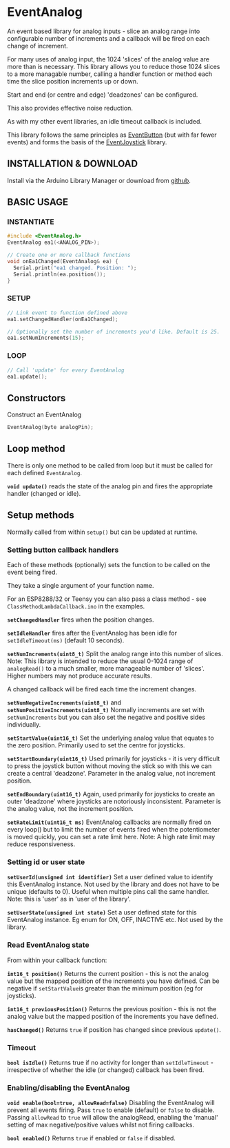 # EventAnalog

An event based library for analog inputs - slice an analog range into configurable number of increments and a callback will be fired on each change of increment. 

For many uses of analog input, the 1024 'slices' of the analog value are more than is necessary. This library allows you to reduce those 1024 slices to a more managable number, calling a handler function or method each time the slice position increments up or down.

Start and end (or centre and edge) 'deadzones' can be configured.

This also provides effective noise reduction.

As with my other event libraries, an idle timeout callback is included.

This library follows the same principles as [EventButton](https://github.com/Stutchbury/EventButton) (but with far fewer events) and forms the basis of the [EventJoystick](https://github.com/Stutchbury/EventJoystick) library.


## INSTALLATION & DOWNLOAD
Install via the Arduino Library Manager or download from [github](https://github.com/Stutchbury/EventAnalog).

## BASIC USAGE

### INSTANTIATE

```cpp
#include <EventAnalog.h>
EventAnalog ea1(<ANALOG_PIN>);

// Create one or more callback functions 
void onEa1Changed(EventAnalog& ea) {
  Serial.print("ea1 changed. Position: ");
  Serial.println(ea.position());
}
```

### SETUP

```cpp
// Link event to function defined above
ea1.setChangedHandler(onEa1Changed);

// Optionally set the number of increments you'd like. Default is 25.
ea1.setNumIncrements(15);

```
### LOOP

```cpp
// Call 'update' for every EventAnalog
ea1.update();
```

## Constructors

Construct an EventAnalog
```cpp
EventAnalog(byte analogPin);
```

## Loop method

There is only one method to be called from loop but it must be called for each defined ```EventAnalog```.  

**```void update()```** reads the state of the analog pin and fires the appropriate handler (changed or idle).



## Setup methods

Normally called from within ```setup()``` but can be updated at runtime.

### Setting button callback handlers

Each of these methods (optionally) sets the function to be called on the event being fired. 

They take a single argument of your function name.

For an ESP8288/32 or Teensy you can also pass a class method - see ```ClassMethodLambdaCallback.ino``` in the examples.

**```setChangedHandler```** fires when the position changes.


**```setIdleHandler```** fires after the EventAnalog has been idle for ```setIdleTimeout(ms)``` (default 10 seconds).

**```setNumIncrements(uint8_t)```** Split the analog range into this number of slices. Note: This library is intended to reduce the usual 0-1024 range of ```analogRead()``` to a much smaller, more manageable number of 'slices'. Higher numbers may not produce accurate results.

A changed callback will be fired each time the increment changes. 

**```setNumNegativeIncrements(uint8_t)```** and **```setNumPositiveIncrements(uint8_t)```** Normally increments are set with ```setNumIncrements``` but you can also set the negative and positive sides individually.


**```setStartValue(uint16_t)```** Set the underlying analog value that equates to the zero position. Primarily used to set the centre for joysticks.

**```setStartBoundary(uint16_t)```** Used primarily for joysticks - it is very difficult to press the joystick button without moving the stick so with this we can create a central 'deadzone'. Parameter in the analog value, not increment position. 

**```setEndBoundary(uint16_t)```** Again, used primarily for joysticks to create an outer 'deadzone' where joysticks are notoriously inconsistent. Parameter is the analog value, not the increment position.

**```setRateLimit(uint16_t ms)```** EventAnalog callbacks are normally fired on every loop() but to limit the number of events fired when the potentiometer is moved quickly, you can set a rate limit here. Note: A high rate limit may reduce responsiveness.



### Setting id or user state 

**```setUserId(unsigned int identifier)```** Set a user defined value to identify this EventAnalog instance. Not used by the library and does not have to be unique (defaults to 0). Useful when multiple pins call the same handler.  
Note: this is 'user' as in 'user of the library'. 


**```setUserState(unsigned int state)```** Set a user defined state for this EventAnalog instance. Eg enum for ON, OFF, INACTIVE etc. Not used by the library.



### Read EventAnalog state

From within your callback function:

**```int16_t position()```**  Returns the current position - this is not the analog value but the mapped position of the increments you have defined. Can be negative if ```setStartValue```is greater than the minimum position (eg for joysticks).

**```int16_t previousPosition()```** Returns the previous position - this is not the analog value but the mapped position of the increments you have defined.

**```hasChanged()```** Returns ```true``` if position has changed since previous ```update()```.

### Timeout

**```bool isIdle()```** Returns true if no activity for  longer than ```setIdleTimeout``` - irrespective of whether the idle (or changed) callback has been fired.

### Enabling/disabling the EventAnalog

**```void enable(bool=true, allowRead=false)```** Disabling the EventAnalog will prevent all events firing. Pass ```true``` to enable (default) or ```false``` to disable.
Passing ```allowRead``` to ```true``` will allow the analogRead, enabling the 'manual' setting of max negative/positive values whilst not firing callbacks.

**```bool enabled()```** Returns ```true``` if enabled or ```false``` if disabled.



